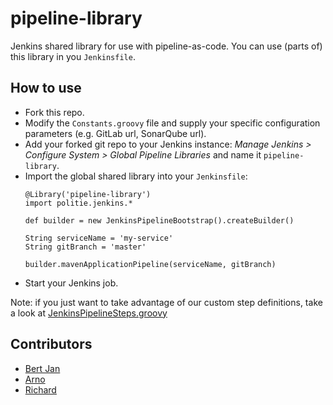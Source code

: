# pipeline-library
Jenkins shared library for use with pipeline-as-code. You can use (parts of) this library in you `Jenkinsfile`.

How to use
----------
* Fork this repo.
* Modify the `Constants.groovy` file and supply your specific configuration parameters (e.g. GitLab url, SonarQube url).
* Add your forked git repo to your Jenkins instance: *Manage Jenkins > Configure System > Global Pipeline Libraries* and name it `pipeline-library`.
* Import the global shared library into your `Jenkinsfile`:
    ```
    @Library('pipeline-library')
    import politie.jenkins.*

    def builder = new JenkinsPipelineBootstrap().createBuilder()

    String serviceName = 'my-service'
    String gitBranch = 'master'

    builder.mavenApplicationPipeline(serviceName, gitBranch)
    ```
* Start your Jenkins job.

Note: if you just want to take advantage of our custom step definitions, take a look at [JenkinsPipelineSteps.groovy](src/politie/jenkins/JenkinsPipelineSteps.groovy)

Contributors
----------

* [Bert Jan](https://github.com/bertjan)
* [Arno](https://github.com/arnobroekhof)
* [Richard](https://github.com/rkettelerij)
